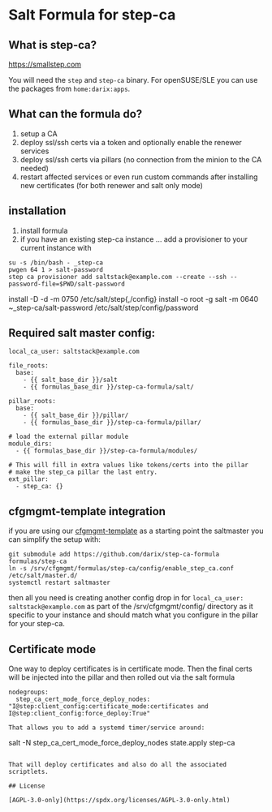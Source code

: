 # Salt Formula for step-ca

## What is step-ca?

https://smallstep.com

You will need the `step` and `step-ca` binary. For openSUSE/SLE you can use the packages
from `home:darix:apps`.

## What can the formula do?

1. setup a CA
2. deploy ssl/ssh certs via a token and optionally enable the renewer services
3. deploy ssl/ssh certs via pillars (no connection from the minion to the CA needed)
4. restart affected services or even run custom commands after installing new certificates
   (for both renewer and salt only mode)

## installation

1. install formula
2. if you have an existing step-ca instance ... add a provisioner to your current instance with

```
su -s /bin/bash - _step-ca
pwgen 64 1 > salt-password
step ca provisioner add saltstack@example.com --create --ssh --password-file=$PWD/salt-password
```

install -D -d -m 0750 /etc/salt/step{,/config}
install -o root -g salt -m 0640 ~_step-ca/salt-password /etc/salt/step/config/password

## Required salt master config:

```
local_ca_user: saltstack@example.com

file_roots:
  base:
    - {{ salt_base_dir }}/salt
    - {{ formulas_base_dir }}/step-ca-formula/salt/

pillar_roots:
  base:
    - {{ salt_base_dir }}/pillar/
    - {{ formulas_base_dir }}/step-ca-formula/pillar/

# load the external pillar module
module_dirs:
  - {{ formulas_base_dir }}/step-ca-formula/modules/

# This will fill in extra values like tokens/certs into the pillar
# make the step_ca pillar the last entry.
ext_pillar:
  - step_ca: {}
```

## cfgmgmt-template integration

if you are using our [cfgmgmt-template](https://github.com/darix/cfgmgmt-template) as a starting point the saltmaster you can simplify the setup with:

```
git submodule add https://github.com/darix/step-ca-formula formulas/step-ca
ln -s /srv/cfgmgmt/formulas/step-ca/config/enable_step_ca.conf /etc/salt/master.d/
systemctl restart saltmaster
```

then all you need is creating another config drop in for `local_ca_user: saltstack@example.com` as part of the /srv/cfgmgmt/config/ directory as it specific to your instance and should match what you configure in the pillar for your step-ca.

## Certificate mode

One way to deploy certificates is in certificate mode. Then the final certs will be injected into the pillar and then rolled out via the salt formula

```
nodegroups:
  step_ca_cert_mode_force_deploy_nodes: "I@step:client_config:certificate_mode:certificates and I@step:client_config:force_deploy:True"

That allows you to add a systemd timer/service around:

```
salt -N step_ca_cert_mode_force_deploy_nodes state.apply step-ca
```

That will deploy certificates and also do all the associated scriptlets.

## License

[AGPL-3.0-only](https://spdx.org/licenses/AGPL-3.0-only.html)